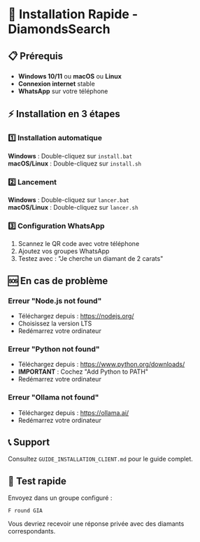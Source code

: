 # 🚀 Installation Rapide - DiamondsSearch

## 📋 Prérequis
- **Windows 10/11** ou **macOS** ou **Linux**
- **Connexion internet** stable
- **WhatsApp** sur votre téléphone

## ⚡ Installation en 3 étapes

### 1️⃣ Installation automatique
**Windows** : Double-cliquez sur `install.bat`  
**macOS/Linux** : Double-cliquez sur `install.sh`

### 2️⃣ Lancement
**Windows** : Double-cliquez sur `lancer.bat`  
**macOS/Linux** : Double-cliquez sur `lancer.sh`

### 3️⃣ Configuration WhatsApp
1. Scannez le QR code avec votre téléphone
2. Ajoutez vos groupes WhatsApp
3. Testez avec : "Je cherche un diamant de 2 carats"

## 🆘 En cas de problème

### Erreur "Node.js not found"
- Téléchargez depuis : https://nodejs.org/
- Choisissez la version LTS
- Redémarrez votre ordinateur

### Erreur "Python not found"
- Téléchargez depuis : https://www.python.org/downloads/
- **IMPORTANT** : Cochez "Add Python to PATH"
- Redémarrez votre ordinateur

### Erreur "Ollama not found"
- Téléchargez depuis : https://ollama.ai/
- Redémarrez votre ordinateur

## 📞 Support
Consultez `GUIDE_INSTALLATION_CLIENT.md` pour le guide complet.

## 🎯 Test rapide
Envoyez dans un groupe configuré :
```
F round GIA
```
Vous devriez recevoir une réponse privée avec des diamants correspondants. 